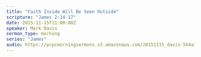 ```yaml
---
title: "Faith Inside Will Be Seen Outside"
scripture: "James 2:14-17"
date: 2015-11-15T11:00:00Z
speaker: Mark Davis
sermon_type: morning
series: "James"
audio: https://pcpcmorningsermons.s3.amazonaws.com/20151115_davis-564a307f70784.mp3 
---
```



